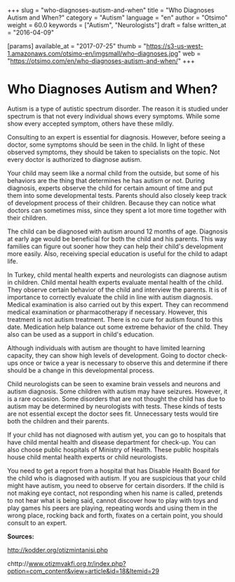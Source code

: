 +++
slug = "who-diagnoses-autism-and-when"
title = "Who Diagnoses Autism and When?"
category = "Autism"
language = "en"
author = "Otsimo"
weight = 60.0
keywords = ["Autism", "Neurologists"]
draft = false
written_at = "2016-04-09"

[params]
available_at = "2017-07-25"
thumb = "https://s3-us-west-1.amazonaws.com/otsimo-en/imgsmall/who-diagnoses.jpg"
web = "https://otsimo.com/en/who-diagnoses-autism-and-when/"
+++


# Who Diagnoses Autism and When?

Autism is a type of autistic spectrum disorder. The reason it is studied under spectrum is that not every individual shows every symptoms. While some show every accepted symptom, others have these mildly.

Consulting to an expert is essential for diagnosis. However, before seeing a doctor, some symptoms should be seen in the child. In light of these observed symptoms, they should be taken to specialists on the topic. Not every doctor is authorized to diagnose autism.

Your child may seem like a normal child from the outside, but some of his behaviors are the thing that determines he has autism or not. During diagnosis, experts observe the child for certain amount of time and put them into some developmental tests. Parents should also closely keep track of development process of their children. Because they can notice what doctors can sometimes miss, since they spent a lot more time together with their children.

The child can be diagnosed with autism around 12 months of age. Diagnosis at early age would be beneficial for both the child and his parents. This way families can figure out sooner how they can help their child's development more easily. Also, receiving special education is useful for the child to adapt life.

In Turkey, child mental health experts and neurologists can diagnose autism in children. Child mental health experts evaluate mental health of the child. They observe certain behavior of the child and interview the parents. It is of importance to correctly evaluate the child in line with autism diagnosis. Medical examination is also carried out by this expert. They can recommend medical examination or pharmacotherapy if necessary. However, this treatment is not autism treatment. There is no cure for autism found to this date. Medication help balance out some extreme behavior of the child. They also can be used as a support in child's education.

Although individuals with autism are thought to have limited learning capacity, they can show high levels of development. Going to doctor check-ups once or twice a year is necessary to observe this and determine if there should be a change in this developmental process.


Child neurologists can be seen to examine brain vessels and neurons and autism diagnosis. Some children with autism may have seizures. However, it is a rare occasion. Some disorders that are not thought the child has due to autism may be determined by neurologists with tests. These kinds of tests are not essential except the doctor sees fit. Unnecessary tests would tire both the children and their parents.

If your child has not diagnosed with autism yet, you can go to hospitals that have child mental health and disease department for check-up. You can also choose public hospitals of Ministry of Health. These public hospitals house child mental health experts or child neurologists.

You need to get a report from a hospital that has Disable Health Board for the child who is diagnosed with autism. If you are suspicious that your child might have autism, you need to observe for certain disorders. If the child is not making eye contact, not responding when his name is called, pretends to not hear what is being said, cannot discover how to play with toys and play games his peers are playing, repeating words and using them in the wrong place, rocking back and forth, fixates on a certain point, you should consult to an expert.

**Sources:**

http://kodder.org/otizmintanisi.php

chttp://www.otizmvakfi.org.tr/index.php?option=com_content&view=article&id=18&Itemid=29
